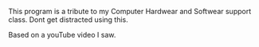 This program is a tribute to my Computer Hardwear and Softwear support class.
Dont get distracted using this.

Based on a youTube video I saw.

